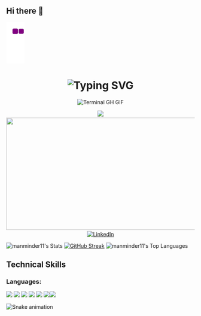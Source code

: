 ## Hi there 👋

<!--
**manminder11/manminder11** is a ✨ _special_ ✨ repository because its `README.md` (this file) appears on your GitHub profile.

Here are some ideas to get you started:

- 🔭 I’m currently working on ...
- 🌱 I’m currently learning ...
- 👯 I’m looking to collaborate on ...
- 🤔 I’m looking for help with ...
- 💬 Ask me about ...
- 📫 How to reach me: ...
- 😄 Pronouns: ...
- ⚡ Fun fact: ...


-->
![snake gif](https://github.com/manminder11/manminder11/blob/output/github-contribution-grid-snake.gif)



<div align="center">
    <h1><img src="https://readme-typing-svg.herokuapp.com?font=Jetbrains+mono&size=40&duration=3000&color=33FF33&center=true&vCenter=true&width=435&lines=Hey..+I'm+Manminder;This+is..;..my+Github..;" alt="Typing SVG"/></h1>
    <p><img src="termina-gh.gif" alt="Terminal GH GIF" /></p>
</div>


<div id="header" align="center">
  <img src="https://media.giphy.com/media/M9gbBd9nbDrOTu1Mqx/giphy.gif" width="100"/>
</div>

<div align="center">
  <img src="https://media.giphy.com/media/dWesBcTLavkZuG35MI/giphy.gif" width="600" height="300"/>
</div>

<div align="center">
    <!-- Replace href with your links -->
    <a href="https://www.linkedin.com/in/[https://www.linkedin.com/in/manminder-singh-6170842a7/]/">
        <img src="https://img.shields.io/badge/LinkedIn-0077B5?style=for-the-badge&logo=linkedin&logoColor=white" alt="LinkedIn"/>
    </a>
</div>




![manminder11's Stats](https://github-readme-stats.vercel.app/api?username=manminder11&theme=dark&show_icons=true&hide_border=false&count_private=true)
[![GitHub Streak](https://streak-stats.demolab.com?user=manminder11&theme=onedark&border_radius=5)](https://git.io/streak-stats)
![manminder11's Top Languages](https://github-readme-stats.vercel.app/api/top-langs/?username=manminder11&theme=dark&show_icons=true&hide_border=false&layout=compact)


## Technical Skills

### Languages:
<img src="https://cdn.jsdelivr.net/gh/devicons/devicon@latest/icons/csharp/csharp-original.svg" width=50px/> <img src="https://cdn.jsdelivr.net/gh/devicons/devicon@latest/icons/c/c-original.svg" width=50px/> <img src="https://cdn.jsdelivr.net/gh/devicons/devicon@latest/icons/python/python-original.svg" width=50px/> <img src="https://cdn.jsdelivr.net/gh/devicons/devicon@latest/icons/javascript/javascript-original.svg" width=50px/> <img src="https://cdn.jsdelivr.net/gh/devicons/devicon@latest/icons/html5/html5-original-wordmark.svg" width=50px/> <img src="https://cdn.jsdelivr.net/gh/devicons/devicon@latest/icons/css3/css3-original-wordmark.svg" width=50px/><img src = "https://user-images.githubusercontent.com/25181517/117201156-9a724800-adec-11eb-9a9d-3cd0f67da4bc.png">


<img src="https://raw.githubusercontent.com/manminder11/manminder11/output/snake.svg" alt="Snake animation" />

###















